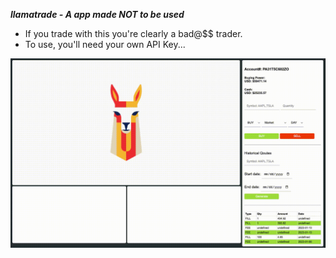 ***llamatrade - A app made NOT to be used***

- If you trade with this you're clearly a bad@$$ trader.
- To use, you'll need your own API Key...

![llamatrade](assets/llamatrade.gif "llamatrade")
<!-- ![llamatrade](assets/llamatrade.gif "llamatrade") -->
